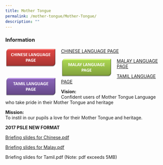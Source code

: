 ```yaml
---
title: Mother Tongue
permalink: /mother-tongue/Mother-Tongue/
description: ""
---
```

### **Information**

<img src="/images/CL%20TAB.png" style="width:160px;height:60px;margin-right:15px;" align="left">

[CHINESE LANGUAGE PAGE](/departments/Mother-Tongue/Chinese-Language/)

<img src="/images/ML%20TAB.png" style="width:160px;height:60px;margin-right:15px;" align="left">

[MALAY LANGUAGE PAGE](/departments/Mother-Tongue/Malay-Language/)

<img src="/images/TL%20TAB.png" style="width:160px;height:60px;margin-right:15px;" align="left">

[TAMIL LANGUAGE PAGE](/departments/Mother-Tongue/Tamil-Language/)


**Vision:**
<br>Confident users of Mother Tongue Language who take pride in their Mother Tongue and heritage


**Mission:**
<br>To instil in our pupils a love for their Mother Tongue and heritage.

**2017 PSLE NEW FORMAT**

[Briefing slides for Chinese.pdf](/files/Briefing%20slides%20for%20Chinese.pdf)

[Briefing slides for Malay.pdf](/files/Briefing%20slides%20for%20Malay.pdf)

Briefing slides for Tamil.pdf (Note: pdf exceeds 5MB)